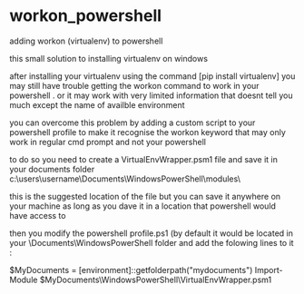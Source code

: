 # workon_powershell
adding workon (virtualenv) to powershell



this small  solution to installing virtualenv on windows

after installing your virtualenv   using the command [pip install virtualenv]  you may still  have trouble  getting the workon command  to work  in your powershell  .  or  it may work  with very limited information   that doesnt tell you much except the name of  availble  environment 

you can overcome this problem by adding a custom script  to your powershell profile to  make it recognise  the workon keyword  that may only work in regular  cmd prompt  and not  your  powershell 

   to do so    you need  to create a VirtualEnvWrapper.psm1 file and save it  in your  documents folder 
c:\users\username\Documents\WindowsPowerShell\modules\   

  this is the suggested location of the file but you can save it anywhere on your machine as long as  you dave it in a location that powershell would have access  to 
  
  then you modify   the powershell profile.ps1 (by default it  would be located  in  your  <User Name>\Documents\WindowsPowerShell folder 
   and add the folowing lines to it :
  
  $MyDocuments = [environment]::getfolderpath("mydocuments")
  Import-Module $MyDocuments\WindowsPowerShell\VirtualEnvWrapper.psm1
